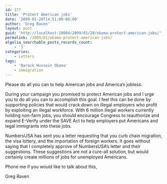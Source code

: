 ```yaml
---
id: 177
title: 'Protect American jobs'
date: '2009-01-28T14:51:00-08:00'
author: 'Greg Raven'
layout: post
guid: 'http://localhost:10004/2009/01/28/obama-protect-american-jobs/'
permalink: /2009/01/obama-protect-american-jobs/
algolia_searchable_posts_records_count:
    - '1'
categories:
    - Letters
tags:
    - 'Barack Hussein Obama'
    - immigration
---
```


Please do all you can to help American jobs and America’s jobless.  
  
During your campaign you promised to protect American jobs and I urge you to do all you can to accomplish this goal. I feel this can be done by supporting policies that would crack down on illegal employers who profit by exploiting an illegal workforce. With 6 million illegal workers currently holding non-farm jobs, you should encourage Congress to reauthorize and expand E-Verify under the SAVE Act to help employers put Americans and legal immigrants into these jobs.

NumbersUSA has sent you a letter requesting that you curb chain migration, the visa lottery, and the importation of foreign workers. It goes without saying that I completely approve of NumbersUSA’s letter and their suggestions. These suggestions are not a cure-all solution, but would certainly create millions of jobs for unemployed Americans.

Phone me if you would like to talk about this,

Greg Raven